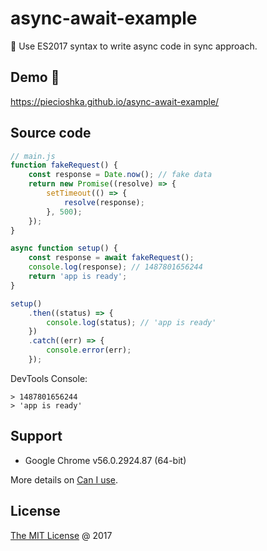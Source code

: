 # async-await-example

:ledger: Use ES2017 syntax to write async code in sync approach.

## Demo 🎉

<https://piecioshka.github.io/async-await-example/>

## Source code

```js
// main.js
function fakeRequest() {
    const response = Date.now(); // fake data
    return new Promise((resolve) => {
        setTimeout(() => {
            resolve(response);
        }, 500);
    });
}

async function setup() {
    const response = await fakeRequest();
    console.log(response); // 1487801656244
    return 'app is ready';
}

setup()
    .then((status) => {
        console.log(status); // 'app is ready'
    })
    .catch((err) => {
        console.error(err);
    });
```

DevTools Console:

```text
> 1487801656244
> 'app is ready'
```

## Support

* Google Chrome v56.0.2924.87 (64-bit)

More details on [Can I use](https://caniuse.com/#feat=async-functions).

## License

[The MIT License](http://piecioshka.mit-license.org) @ 2017
